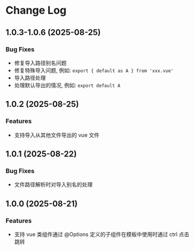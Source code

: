 # Change Log

## 1.0.3-1.0.6 (2025-08-25)

### Bug Fixes

- 修复导入路径别名问题
- 修复特殊导入问题, 例如: `export { default as A } from 'xxx.vue'`
- 导入路径处理
- 处理默认导出的情况, 例如: `export default A`

## 1.0.2 (2025-08-25)

### Features

- 支持导入从其他文件导出的 vue 文件

## 1.0.1 (2025-08-22)

### Bug Fixes

- 文件路径解析时对导入别名的处理

## 1.0.0 (2025-08-21)

### Features

- 支持 vue 类组件通过 @Options 定义的子组件在模板中使用时通过 ctrl 点击跳转
